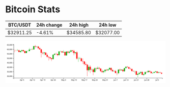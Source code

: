 # Bitcoin Stats

BTC/USDT|24h change|24h high|24h low|
|---|---|---|---|
|$32911.25|-4.61%|$34585.80|$32077.00|

<img src="./chart.svg">
